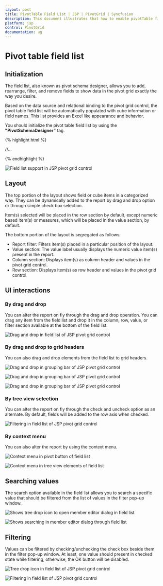 ```yaml
---
layout: post
title: PivotTable Field List | JSP | PivotGrid | Syncfusion
description: This document illustrates that how to enable pivotTable field list component in JSP PivotGrid control
platform: jsp
control: PivotGrid
documentation: ug
---
```


# Pivot table field list

## Initialization  

The field list, also known as pivot schema designer, allows you to add, rearrange, filter, and remove fields to show data in the pivot grid exactly the way you desire.

Based on the data source and relational binding to the pivot grid control, the pivot table field list will be automatically populated with cube information or field names. This list provides an Excel like appearance and behavior.

You should initialize the pivot table field list by using the **"PivotSchemaDesigner"** tag.

{% highlight html %}

<div class="cols-sample-area">
<ej:pivotGrid id="PivotGrid1" pivotTableFieldListID="PivotSchemaDesigner">
	//...
</ej:pivotGrid>
<ej:pivotSchemaDesigner id="PivotSchemaDesigner"></ej:pivotSchemaDesigner>
</div>

{% endhighlight %} 

![Field list support in JSP pivot grid control](PivotTable-Field-List_images/relationalclientfeildlsit.png)

## Layout

The top portion of the layout shows field or cube items in a categorized way. They can be dynamically added to the report by drag and drop option or through simple check box selection.
 
Item(s) selected will be placed in the row section by default, except numeric based item(s) or measures, which will be placed in the value section, by default.

The bottom portion of the layout is segregated as follows:

* Report filter: Filters item(s) placed in a particular position of the layout. 
* Value section: The value label usually displays the numeric value item(s) present in the report.
* Column section: Displays item(s) as column header and values in the pivot grid control.
* Row section: Displays item(s) as row header and values in the pivot grid control.
 
## UI interactions

### By drag and drop

You can alter the report on fly through the drag and drop operation. You can drag any item from the field list and drop it in the column, row, value, or filter section available at the bottom of the field list.

![Drag and drop in field list of JSP pivot grid control](PivotTable-Field-List_images/relationaldragndrop.png)

### By drag and drop to grid headers

You can also drag and drop elements from the field list to grid headers.

![Drag and drop in grouping bar of JSP pivot grid control](PivotTable-Field-List_images/HeaderDrop.png)

![Drag and drop in grouping bar of JSP pivot grid control](PivotTable-Field-List_images/HeaderDrop1.png)

![Drag and drop in grouping bar of JSP pivot grid control](PivotTable-Field-List_images/HeaderDrop2.png)

### By tree view selection

You can alter the report on fly through the check and uncheck option as an alternate. By default, fields will be added to the row axis when checked.

![Filtering in field list of JSP pivot grid control](PivotTable-Field-List_images/relationalchecknuncheck.png)

 ### By context menu
 
You can also alter the report by using the context menu.

![Context menu in pivot button of field list](PivotTable-Field-List_images/Pivotbutton_Context.png)

![Context menu in tree view elements of field list](PivotTable-Field-List_images/Treeview_Context.png)

## Searching values
The search option available in the field list allows you to search a specific value that should be filtered from the list of values in the filter pop-up window.

![Shows tree drop icon to open member editor dialog in field list](PivotTable-Field-List_images/relationalfiltering.png)

![Shows searching in member editor dialog through field list](PivotTable-Field-List_images/relationaldialogsearch.png)

## Filtering
Values can be filtered by checking/unchecking the check box beside them in the filter pop-up window. At least, one value should present in checked state while filtering, otherwise, the OK button will be disabled.

![Tree drop icon in field list of JSP pivot grid control](PivotTable-Field-List_images/relationalfiltering.png)

![Filtering in field list of JSP pivot grid control](PivotTable-Field-List_images/relationalfitlerdialog.png)


